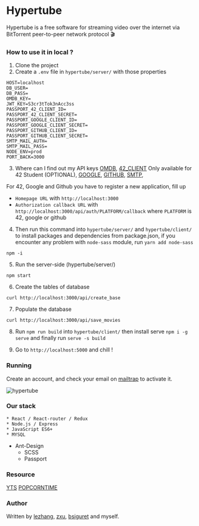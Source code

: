 # Hypertube

Hypertube is a free software for streaming video over the internet via BitTorrent peer-to-peer network protocol 🎬

### How to use it in local ?

1. Clone the project
2. Create a `.env` file in `hypertube/server/` with those properties

```
HOST=localhost
DB_USER=
DB_PASS=
OMDB_KEY=
JWT_KEY=S3cr3tTok3nAcc3ss
PASSPORT_42_CLIENT_ID=
PASSPORT_42_CLIENT_SECRET=
PASSPORT_GOOGLE_CLIENT_ID=
PASSPORT_GOOGLE_CLIENT_SECRET=
PASSPORT_GITHUB_CLIENT_ID=
PASSPORT_GITHUB_CLIENT_SECRET=
SMTP_MAIL_AUTH=
SMTP_MAIL_PASS=
NODE_ENV=prod
PORT_BACK=3000
```

3. Where can I find out my API keys
[OMDB](http://www.omdbapi.com/apikey.aspx),
[42_CLIENT](https://api.intra.42.fr) Only available for 42 Student (OPTIONAL),
[GOOGLE](https://developers.google.com/products/),
[GITHUB](https://github.com/settings/developers),
[SMTP](https://mailtrap.io),

For 42, Google and Github you have to register a new application, fill up 
- `Homepage URL` with `http://localhost:3000`
- `Authorization callback URL` with `http://localhost:3000/api/auth/PLATFORM/callback` where `PLATFORM` is 42, google or github

4. Then run this command into `hypertube/server/` and `hypertube/client/` to install packages and dependencies from package.json, if you encounter any problem with `node-sass` module, run `yarn add node-sass`

```
npm -i 
```

5. Run the server-side (hypertube/server/)

```
npm start
```

6. Create the tables of database

```
curl http://localhost:3000/api/create_base
```

7. Populate the database  

```
curl http://localhost:3000/api/save_movies
```

8. Run `npm run build` into `hypertube/client/` then install serve `npm i -g serve` and finally run `serve -s build`

9. Go to `http://localhost:5000` and chill !

### Running

Create an account, and check your email on [mailtrap](https://mailtrap.io) to activate it.

![hypertube](./assets/hypertube.png)

### Our stack

	* React / React-router / Redux
	* Node.js / Express
	* JavaScript ES6+
	* MYSQL
  * Ant-Design
	* SCSS
 	* Passport

### Resource
[YTS](https://yts.am/api)
[POPCORNTIME](https://popcorntime.api-docs.io/api/welcome/introduction)

### Author

Written by [lezhang](https://github.com/RiiceBall), [zxu](https://github.com/zhudax), [bsiguret](https://github.com/bsiguret) and myself.
